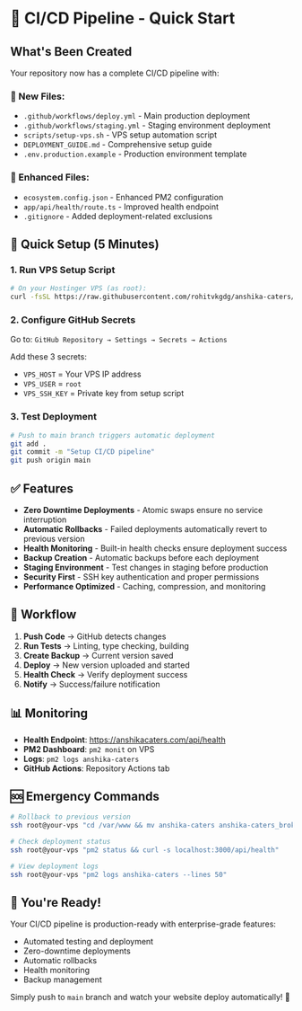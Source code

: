 # 🚀 CI/CD Pipeline - Quick Start

## What's Been Created

Your repository now has a complete CI/CD pipeline with:

### 📁 New Files:
- `.github/workflows/deploy.yml` - Main production deployment
- `.github/workflows/staging.yml` - Staging environment deployment
- `scripts/setup-vps.sh` - VPS setup automation script
- `DEPLOYMENT_GUIDE.md` - Comprehensive setup guide
- `.env.production.example` - Production environment template

### 🔧 Enhanced Files:
- `ecosystem.config.json` - Enhanced PM2 configuration
- `app/api/health/route.ts` - Improved health endpoint
- `.gitignore` - Added deployment-related exclusions

## 🎯 Quick Setup (5 Minutes)

### 1. Run VPS Setup Script
```bash
# On your Hostinger VPS (as root):
curl -fsSL https://raw.githubusercontent.com/rohitvkgdg/anshika-caters/main/scripts/setup-vps.sh | bash
```

### 2. Configure GitHub Secrets
Go to: `GitHub Repository → Settings → Secrets → Actions`

Add these 3 secrets:
- `VPS_HOST` = Your VPS IP address
- `VPS_USER` = `root`
- `VPS_SSH_KEY` = Private key from setup script

### 3. Test Deployment
```bash
# Push to main branch triggers automatic deployment
git add .
git commit -m "Setup CI/CD pipeline"
git push origin main
```

## ✅ Features

- **Zero Downtime Deployments** - Atomic swaps ensure no service interruption
- **Automatic Rollbacks** - Failed deployments automatically revert to previous version
- **Health Monitoring** - Built-in health checks ensure deployment success
- **Backup Creation** - Automatic backups before each deployment
- **Staging Environment** - Test changes in staging before production
- **Security First** - SSH key authentication and proper permissions
- **Performance Optimized** - Caching, compression, and monitoring

## 🔄 Workflow

1. **Push Code** → GitHub detects changes
2. **Run Tests** → Linting, type checking, building
3. **Create Backup** → Current version saved
4. **Deploy** → New version uploaded and started
5. **Health Check** → Verify deployment success
6. **Notify** → Success/failure notification

## 📊 Monitoring

- **Health Endpoint**: https://anshikacaters.com/api/health
- **PM2 Dashboard**: `pm2 monit` on VPS
- **Logs**: `pm2 logs anshika-caters`
- **GitHub Actions**: Repository Actions tab

## 🆘 Emergency Commands

```bash
# Rollback to previous version
ssh root@your-vps "cd /var/www && mv anshika-caters anshika-caters_broken && mv anshika-caters_backup_* anshika-caters && pm2 restart anshika-caters"

# Check deployment status
ssh root@your-vps "pm2 status && curl -s localhost:3000/api/health"

# View deployment logs
ssh root@your-vps "pm2 logs anshika-caters --lines 50"
```

## 🎉 You're Ready!

Your CI/CD pipeline is production-ready with enterprise-grade features:
- Automated testing and deployment
- Zero-downtime deployments
- Automatic rollbacks
- Health monitoring
- Backup management

Simply push to `main` branch and watch your website deploy automatically! 🚀
